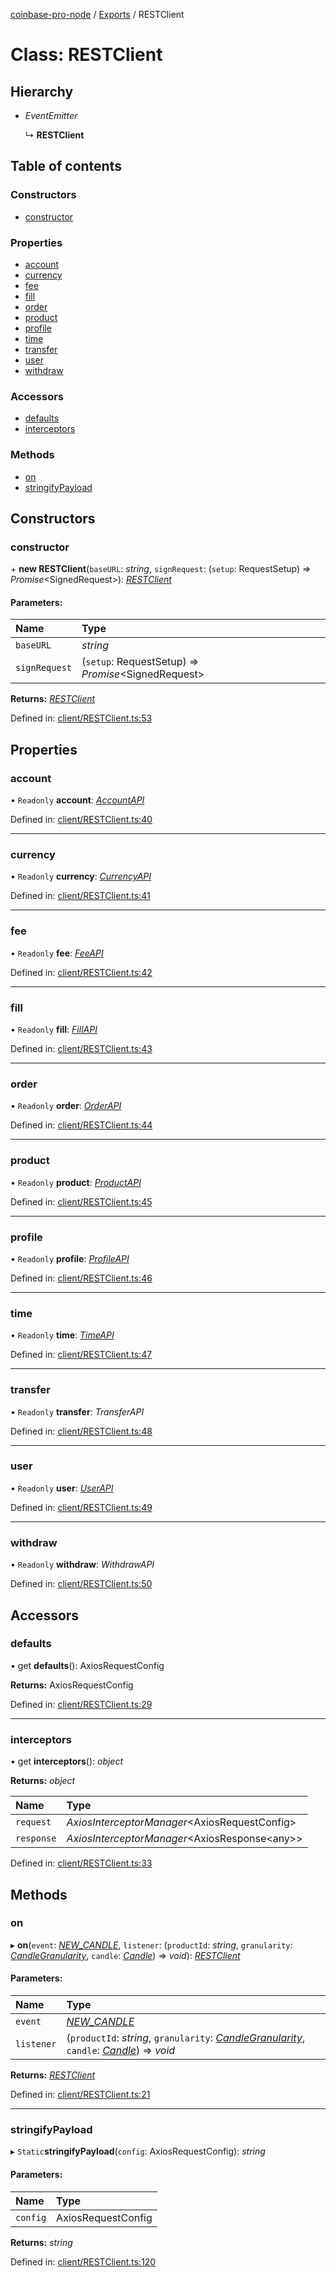 [coinbase-pro-node](../README.md) / [Exports](../modules.md) / RESTClient

# Class: RESTClient

## Hierarchy

- _EventEmitter_

  ↳ **RESTClient**

## Table of contents

### Constructors

- [constructor](restclient.md#constructor)

### Properties

- [account](restclient.md#account)
- [currency](restclient.md#currency)
- [fee](restclient.md#fee)
- [fill](restclient.md#fill)
- [order](restclient.md#order)
- [product](restclient.md#product)
- [profile](restclient.md#profile)
- [time](restclient.md#time)
- [transfer](restclient.md#transfer)
- [user](restclient.md#user)
- [withdraw](restclient.md#withdraw)

### Accessors

- [defaults](restclient.md#defaults)
- [interceptors](restclient.md#interceptors)

### Methods

- [on](restclient.md#on)
- [stringifyPayload](restclient.md#stringifypayload)

## Constructors

### constructor

\+ **new RESTClient**(`baseURL`: _string_, `signRequest`: (`setup`: RequestSetup) => _Promise_<SignedRequest\>): [_RESTClient_](restclient.md)

#### Parameters:

| Name          | Type                                                 |
| :------------ | :--------------------------------------------------- |
| `baseURL`     | _string_                                             |
| `signRequest` | (`setup`: RequestSetup) => _Promise_<SignedRequest\> |

**Returns:** [_RESTClient_](restclient.md)

Defined in: [client/RESTClient.ts:53](https://github.com/bennycode/coinbase-pro-node/blob/baa73d4/src/client/RESTClient.ts#L53)

## Properties

### account

• `Readonly` **account**: [_AccountAPI_](accountapi.md)

Defined in: [client/RESTClient.ts:40](https://github.com/bennycode/coinbase-pro-node/blob/baa73d4/src/client/RESTClient.ts#L40)

---

### currency

• `Readonly` **currency**: [_CurrencyAPI_](currencyapi.md)

Defined in: [client/RESTClient.ts:41](https://github.com/bennycode/coinbase-pro-node/blob/baa73d4/src/client/RESTClient.ts#L41)

---

### fee

• `Readonly` **fee**: [_FeeAPI_](feeapi.md)

Defined in: [client/RESTClient.ts:42](https://github.com/bennycode/coinbase-pro-node/blob/baa73d4/src/client/RESTClient.ts#L42)

---

### fill

• `Readonly` **fill**: [_FillAPI_](fillapi.md)

Defined in: [client/RESTClient.ts:43](https://github.com/bennycode/coinbase-pro-node/blob/baa73d4/src/client/RESTClient.ts#L43)

---

### order

• `Readonly` **order**: [_OrderAPI_](orderapi.md)

Defined in: [client/RESTClient.ts:44](https://github.com/bennycode/coinbase-pro-node/blob/baa73d4/src/client/RESTClient.ts#L44)

---

### product

• `Readonly` **product**: [_ProductAPI_](productapi.md)

Defined in: [client/RESTClient.ts:45](https://github.com/bennycode/coinbase-pro-node/blob/baa73d4/src/client/RESTClient.ts#L45)

---

### profile

• `Readonly` **profile**: [_ProfileAPI_](profileapi.md)

Defined in: [client/RESTClient.ts:46](https://github.com/bennycode/coinbase-pro-node/blob/baa73d4/src/client/RESTClient.ts#L46)

---

### time

• `Readonly` **time**: [_TimeAPI_](timeapi.md)

Defined in: [client/RESTClient.ts:47](https://github.com/bennycode/coinbase-pro-node/blob/baa73d4/src/client/RESTClient.ts#L47)

---

### transfer

• `Readonly` **transfer**: _TransferAPI_

Defined in: [client/RESTClient.ts:48](https://github.com/bennycode/coinbase-pro-node/blob/baa73d4/src/client/RESTClient.ts#L48)

---

### user

• `Readonly` **user**: [_UserAPI_](userapi.md)

Defined in: [client/RESTClient.ts:49](https://github.com/bennycode/coinbase-pro-node/blob/baa73d4/src/client/RESTClient.ts#L49)

---

### withdraw

• `Readonly` **withdraw**: _WithdrawAPI_

Defined in: [client/RESTClient.ts:50](https://github.com/bennycode/coinbase-pro-node/blob/baa73d4/src/client/RESTClient.ts#L50)

## Accessors

### defaults

• get **defaults**(): AxiosRequestConfig

**Returns:** AxiosRequestConfig

Defined in: [client/RESTClient.ts:29](https://github.com/bennycode/coinbase-pro-node/blob/baa73d4/src/client/RESTClient.ts#L29)

---

### interceptors

• get **interceptors**(): _object_

**Returns:** _object_

| Name       | Type                                            |
| :--------- | :---------------------------------------------- |
| `request`  | _AxiosInterceptorManager_<AxiosRequestConfig\>  |
| `response` | _AxiosInterceptorManager_<AxiosResponse<any\>\> |

Defined in: [client/RESTClient.ts:33](https://github.com/bennycode/coinbase-pro-node/blob/baa73d4/src/client/RESTClient.ts#L33)

## Methods

### on

▸ **on**(`event`: [_NEW_CANDLE_](../enums/productevent.md#new_candle), `listener`: (`productId`: _string_, `granularity`: [_CandleGranularity_](../enums/candlegranularity.md), `candle`: [_Candle_](../interfaces/candle.md)) => _void_): [_RESTClient_](restclient.md)

#### Parameters:

| Name | Type |
| :-- | :-- |
| `event` | [_NEW_CANDLE_](../enums/productevent.md#new_candle) |
| `listener` | (`productId`: _string_, `granularity`: [_CandleGranularity_](../enums/candlegranularity.md), `candle`: [_Candle_](../interfaces/candle.md)) => _void_ |

**Returns:** [_RESTClient_](restclient.md)

Defined in: [client/RESTClient.ts:21](https://github.com/bennycode/coinbase-pro-node/blob/baa73d4/src/client/RESTClient.ts#L21)

---

### stringifyPayload

▸ `Static`**stringifyPayload**(`config`: AxiosRequestConfig): _string_

#### Parameters:

| Name     | Type               |
| :------- | :----------------- |
| `config` | AxiosRequestConfig |

**Returns:** _string_

Defined in: [client/RESTClient.ts:120](https://github.com/bennycode/coinbase-pro-node/blob/baa73d4/src/client/RESTClient.ts#L120)
